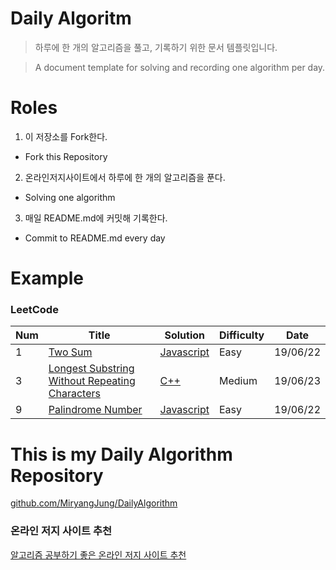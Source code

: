 
# Daily Algoritm

> 하루에 한 개의 알고리즘을 풀고, 기록하기 위한 문서 템플릿입니다.

> A document template for solving and recording one algorithm per day.


# Roles

1. 이 저장소를 Fork한다.
  - Fork this Repository
2. 온라인저지사이트에서 하루에 한 개의 알고리즘을 푼다.
  - Solving one algorithm
3. 매일 README.md에 커밋해 기록한다.
  - Commit to README.md every day


# Example

### LeetCode

| Num | Title | Solution | Difficulty | Date |
|-----| ----- | -------- | ---------- | ---- |
| 1 | [Two Sum] | [Javascript]() | Easy | 19/06/22 |
| 3 | [Longest Substring Without Repeating Characters] | [C++]() | Medium | 19/06/23 |
| 9 | [Palindrome Number] | [Javascript]() | Easy | 19/06/22 |



# This is my Daily Algorithm Repository

[github.com/MiryangJung/DailyAlgorithm](https://github.com/MiryangJung/DailyAlgorithm)


### 온라인 저지 사이트 추천

[알고리즘 공부하기 좋은 온라인 저지 사이트 추천](https://miryang.dev/2019/03/22/online-judge)

<!-- Link -->
[Two Sum]: https://leetcode.com/problems/two-sum/
[Longest Substring Without Repeating Characters]: https://leetcode.com/problems/longest-substring-without-repeating-characters
[Palindrome Number]: https://leetcode.com/problems/palindrome-number/
